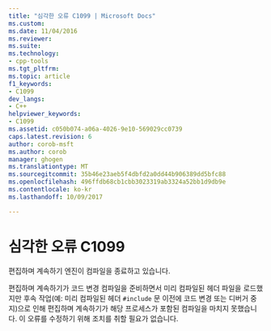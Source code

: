 ```yaml
---
title: "심각한 오류 C1099 | Microsoft Docs"
ms.custom: 
ms.date: 11/04/2016
ms.reviewer: 
ms.suite: 
ms.technology:
- cpp-tools
ms.tgt_pltfrm: 
ms.topic: article
f1_keywords:
- C1099
dev_langs:
- C++
helpviewer_keywords:
- C1099
ms.assetid: c050b074-a06a-4026-9e10-569029cc0739
caps.latest.revision: 6
author: corob-msft
ms.author: corob
manager: ghogen
ms.translationtype: MT
ms.sourcegitcommit: 35b46e23aeb5f4dbfd2a0dd44b906389dd5bfc88
ms.openlocfilehash: 496ffdb68cb1cbb3023319ab3324a52bb1d9db9e
ms.contentlocale: ko-kr
ms.lasthandoff: 10/09/2017

---
```

# <a name="fatal-error-c1099"></a>심각한 오류 C1099
편집하며 계속하기 엔진이 컴파일을 종료하고 있습니다.  
  
 편집하며 계속하기가 코드 변경 컴파일을 준비하면서 미리 컴파일된 헤더 파일을 로드했지만 후속 작업(예: 미리 컴파일된 헤더 `#include` 문 이전에 코드 변경 또는 디버거 중지)으로 인해 편집하며 계속하기가 해당 프로세스가 포함된 컴파일을 마치지 못했습니다. 이 오류를 수정하기 위해 조치를 취할 필요가 없습니다.
